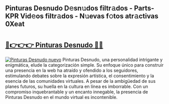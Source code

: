 ## Pinturas Desnudo D𝚎sn𝚞dos filtr𝚊dos - Parts-KPR Vid𝚎os filtr𝚊dos - N𝚞evas f𝚘tos atr𝚊ctivas 0Xeat

# <h2><a href="http://mb0x8yy.tromn.icu/?c=Pinturas+Desnudo">🔗👉👉👉 Pinturas Desnudo 🔗🔗</a></h2>

[![Pinturas Desnudo nuevo](https://i.imgur.com/pEAQMta.gif)](http://mb0x8yy.tromn.icu/?c=Pinturas+Desnudo)
Pinturas Desnudo, una personalidad intrigante y enigmática, elude la categorización simple. Su enfoque único para construir una presencia en la web ha atraído y ofendido a los seguidores, estimulando debates sobre la expresión artística, el consentimiento y la esencia de las comunidades virtuales. A pesar de la ambigüedad de sus planes futuros, su huella en la cultura en línea es imborrable. Con un compromiso inquebrantable y un encanto innegable, la presencia de Pinturas Desnudo en el mundo virtual es incontenible.
